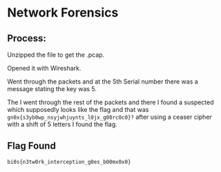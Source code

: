 # Network Forensics
## Process:
Unzipped the file to get the .pcap.

Opened it with Wireshark.

Went through the packets and at the 5th Serial number there was a message stating the key was 5.

The I went through the rest of the packets and there I found a suspected which supposedly looks like the flag and that was `gn0x{s3yb0wp_nsyjwhjuynts_l0jx_g00rc0c0}?` after using a ceaser cipher with a shift of 5 letters I found the flag.

## Flag Found 
`bi0s{n3tw0rk_interception_g0es_b00mx0x0}`

